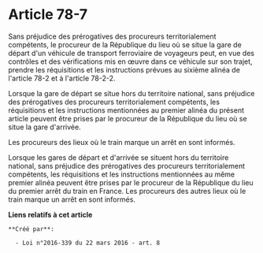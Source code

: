 # Article 78-7

Sans préjudice des prérogatives des procureurs territorialement compétents, le procureur de la République du lieu où se situe
la gare de départ d'un véhicule de transport ferroviaire de voyageurs peut, en vue des contrôles et des vérifications mis en
œuvre dans ce véhicule sur son trajet, prendre les réquisitions et les instructions prévues au sixième alinéa de l'article
78-2 et à l'article 78-2-2. 

Lorsque la gare de départ se situe hors du territoire national, sans préjudice des prérogatives des procureurs
territorialement compétents, les réquisitions et les instructions mentionnées au premier alinéa du présent article peuvent
être prises par le procureur de la République du lieu où se situe la gare d'arrivée. 

Les procureurs des lieux où le train marque un arrêt en sont informés. 

Lorsque les gares de départ et d'arrivée se situent hors du territoire national, sans préjudice des prérogatives des
procureurs territorialement compétents, les réquisitions et les instructions mentionnées au même premier alinéa peuvent être
prises par le procureur de la République du lieu du premier arrêt du train en France. Les procureurs des autres lieux où le
train marque un arrêt en sont informés.

**Liens relatifs à cet article**

	**Créé par**:

	  - Loi n°2016-339 du 22 mars 2016 - art. 8
